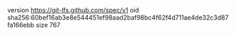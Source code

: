 version https://git-lfs.github.com/spec/v1
oid sha256:60bef16ab3e8e544451ef98aad2baf98bc4f62f4d711ae4de32c3d87fa166ebb
size 767
